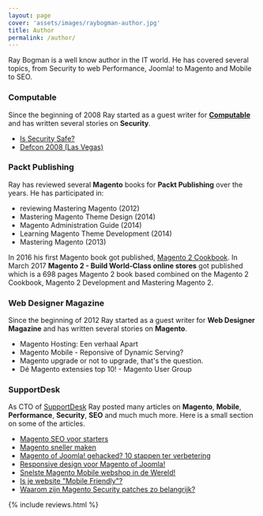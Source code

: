 ```yaml
---
layout: page
cover: 'assets/images/raybogman-author.jpg'
title: Author
permalink: /author/
---
```


Ray Bogman is a well know author in the IT world. He has covered several topics, from Security to web Performance, Joomla! to Magento and Mobile to SEO.

### Computable
Since the beginning of 2008 Ray started as a guest writer for **[Computable](https://www.computable.nl/profile/640/ray-bogman.html)** and has written several stories on **Security**.
- [Is Security Safe?](https://www.computable.nl/artikel/opinie/security/2495081/1509029/is-security-safe.html)
- [Defcon 2008 (Las Vegas)](https://www.computable.nl/artikel/opinie/security/2675197/1509029/defcon-2008-las-vegas.html)

### Packt Publishing
Ray has reviewed several **Magento** books for **Packt Publishing** over the years.
He has participated in:
- reviewing Mastering Magento (2012)
- Mastering Magento Theme Design (2014)
- Magento Administration Guide (2014)
- Learning Magento Theme Development (2014)
- Mastering Magento (2013)

In 2016 his first Magento book got published, [Magento 2 Cookbook](https://mage2cookbook.com/). In March 2017 **Magento 2 - Build World-Class online stores** got published which is a 698 pages Magento 2 book based combined on the Magento 2 Cookbook, Magento 2 Development and Mastering Magento 2.

### Web Designer Magazine
Since the beginning of 2012 Ray started as a guest writer for **Web Designer Magazine** and has written several stories on **Magento**.
- Magento Hosting: Een verhaal Apart
- Magento Mobile - Reponsive of Dynamic Serving?
- Magento upgrade or not to upgrade, that's the question.
- Dé Magento extensies top 10! - Magento User Group

### SupportDesk
As CTO of [SupportDesk](https://www.supportdesk.nu/blog) Ray posted many articles on **Magento**, **Mobile**, **Performance**, **Security**, **SEO** and much much more. Here is a small section on some of the articles.
- [Magento SEO voor starters](https://www.supportdesk.nu/blog/51-magento-seo-voor-starters)
- [Magento sneller maken](https://www.supportdesk.nu/blog/58-magento-sneller-maken)
- [Magento of Joomla! gehacked? 10 stappen ter verbetering](https://www.supportdesk.nu/blog/89-magento-of-joomla-gehacked-10-stappen-ter-verbetering)
- [Responsive design voor Magento of Joomla!](https://www.supportdesk.nu/blog/102-responsive-design-voor-magento-of-joomla)
- [Snelste Magento Mobile webshop in de Wereld!](https://www.supportdesk.nu/blog/114-snelste-magento-mobile-webshop-in-de-wereld)
- [Is je website "Mobile Friendly"?](https://www.supportdesk.nu/blog/154-is-je-website-mobile-friendly)
- [Waarom zijn Magento Security patches zo belangrijk?](https://www.supportdesk.nu/blog/228-waarom-zijn-magento-security-patches-zo-belangrijk)

{% include reviews.html %}
